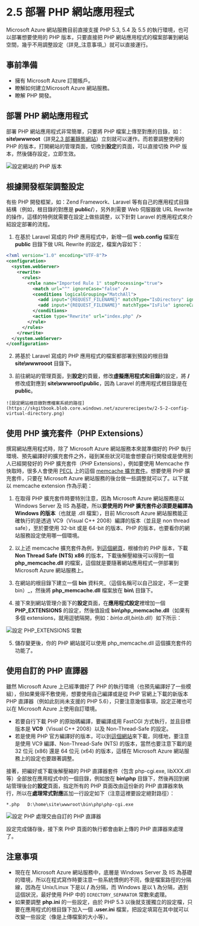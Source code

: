 # 2.5 部署 PHP 網站應用程式

Microsoft Azure 網站服務目前直接支援 PHP 5.3, 5.4 及 5.5 的執行環境，也可以部署想要使用的 PHP 版本，只要直接把 PHP 網站應用程式的檔案部署到網站空間，幾乎不用調整設定（詳見_注意事項_）就可以直接運行。

## 事前準備
* 擁有 Microsoft Azure 訂閱帳戶。
* 瞭解如何建立Microsoft Azure 網站服務。
* 瞭解 PHP 開發。

## 部署 PHP 網站應用程式

部署 PHP 網站應用程式非常簡單，只要將 PHP 檔案上傳至對應的目錄，如：**site\wwwroot**（詳見[2.3 部署靜態網站](03_deploy_static_website.md)）立刻就可以運作。而若要調整使用的 PHP 的版本，打開網站的管理頁面，切換到**設定**的頁面，可以直接切換 PHP 版本，然後儲存設定，立即生效。

![設定網站的 PHP 版本](https://skgitbook.blob.core.windows.net/azurerecipestw/2-5-1-config-php-versions.png)

## 根據開發框架調整設定

有些 PHP 開發框架，如：Zend Framework、Laravel 等有自己的應用程式目錄結構（例如，根目錄的對應是 **public/**），另外則需要 Web 伺服器做 URL Rewrite 的操作，這樣的特例就需要在設定上做些調整，以下針對 Laravel 的應用程式來介紹設定部署的流程。

  1. 在基於 Laravel 寫成的 PHP 應用程式中，新增一個 **web.config** 檔案在 **public** 目錄下做 URL Rewrite 的設定，檔案內容如下：
  ```xml
  <?xml version="1.0" encoding="UTF-8"?>
  <configuration>
    <system.webServer>
      <rewrite>
        <rules>
          <rule name="Imported Rule 1" stopProcessing="true">
            <match url="^" ignoreCase="false" />
            <conditions logicalGrouping="MatchAll">
              <add input="{REQUEST_FILENAME}" matchType="IsDirectory" ignoreCase="false" negate="true" />
              <add input="{REQUEST_FILENAME}" matchType="IsFile" ignoreCase="false" negate="true" />
            </conditions>
            <action type="Rewrite" url="index.php" />
          </rule>
        </rules>
      </rewrite>
    </system.webServer>
  </configuration>
  ```

  2. 將基於 Laravel 寫成的 PHP 應用程式的檔案都部署到預設的根目錄 **site\wwwrooot** 目錄下。

  3. 前往網站的管理頁面，到**設定**的頁籤，修改**虛擬應用程式和目錄**的設定，將 **/** 修改成對應到 **site\wwwroot\public**，因為 Laravel 的應用程式根目錄是在 **public**。

    ![設定網站根目錄對應檔案系統的路徑](https://skgitbook.blob.core.windows.net/azurerecipestw/2-5-2-config-virtual-directory.png)

## 使用 PHP 擴充套件（PHP Extensions）

撰寫網站應用程式時，除了 Microsoft Azure 網站服務本來就準備好的 PHP 執行環境、預先編譯好的擴充套件之外，碰到某些狀況可能會想要自行開發或是使用別人已經開發好的 PHP 擴充套件（PHP Extensions），例如要使用 Memcache 作快取時，很多人會使用 [PECL](http://pecl.php.net/) 上的這個 [memcache 擴充套件](http://pecl.php.net/package/memcache)。想要使用 PHP 擴充套件，只要在 Microsoft Azure 網站服務的後台做一些調整就可以了。以下就以 memcache extension 作為示範：

  1. 在取得 PHP 擴充套件時要特別注意，因為 Microsoft Azure 網站服務是以 Windows Server 及 IIS 為基礎，所以**要使用的 PHP 擴充套件必須要是編譯為 Windows 的版本**（也就是 .dll 檔案），目前 Microsoft Azure 網站服務能正確執行的是透過 VC9（Visual C++ 2008）編譯的版本（並且是 non thread safe），至於要使用 32-bit 或是 64-bit 的版本、PHP 的版本，也要看你的網站服務設定使用哪一個環境。

  2. 以上述 memcache 擴充套件為例，到[這個網頁](http://pecl.php.net/package/memcache/3.0.8/windows)，根㯫你的 PHP 版本，下載 **Non Thread Safe (NTS) x86** 的版本，下載後解壓縮後可以得到一個 **php\_memcache.dll** 的檔案，這個就是要隨著網站應用程式一併部署到 Microsoft Azure 網站服務上。

  3. 在網站的根目錄下建立一個 **bin** 資料夾_（這個名稱可以自己設定，不一定要 bin）_，然後將 **php_memcache.dll** 檔案放在 **bin\\** 目錄下。

  4. 接下來到網站管理介面下的**設定**頁面，在**應用程式設定**裡增加一個 **PHP_EXTENSIONS** 的設定，然後值設成 **bin\\php\_memcache.dll**（如果有多個 extensions，就用逗號隔開，例如：_bin\a.dll,bin\b.dll_）如下所示：

  ![設定 PHP_EXTENSIONS 常數](https://skgitbook.blob.core.windows.net/azurerecipestw/2-5-3-set-phpextensions-constant.png)

  5. 儲存變更後，你的 PHP 網站就可以使用 php\_memcache.dll 這個擴充套件的功能了。

## 使用自訂的 PHP 直譯器

雖然 Microsoft Azure 上已經準備好了 PHP 的執行環境（也預先編譯好了一些模組），但如果覺得不敷使用，想要使用自己編譯或是從 PHP 官網上下載的新版本 PHP 直譯器（例如此刻尚未支援的 PHP 5.6），只要注意幾個事項，設定正確也可以在 Microsoft Azure 上使用自訂環境。

  * 若要自行下載 PHP 的原始碼編譯，要編譯成用 FastCGI 方式執行，並且目標版本是 **VC9**（Visual C++ 2008）以及 Non-Thread-Safe 的設定。
  * 若是使用 PHP 官方編譯好的版本，可以到[這個網站](http://windows.php.net/download/)來下載，同樣地，要注意是使用 VC9 編譯、Non-Thread-Safe (NTS) 的版本，當然也要注意下載的是 32 位元 (x86) 還是 64 位元 (x64) 的版本，這樣在 Microsoft Azure 網站服務上的設定也要跟著調整。
  
接著，把編好或下載後解壓縮的 PHP 直譯器套件（包含 php-cgi.exe, libXXX.dll 等）全部放在應用程式中的一個目錄，例如放在 **bin\\php** 目錄下，然後再回到網站管理後台的**設定**頁面，指定所有的 PHP 頁面改由這份新的 PHP 直譯器來執行，所以在**處理常式對應**區加一行設定如下（注意這裡要設定絕對路徑）：	

	*.php   D:\home\site\wwwroot\bin\php\php-cgi.exe

![設定 PHP 處理交由自訂的 PHP 直譯器](https://skgitbook.blob.core.windows.net/azurerecipestw/2-5-4-config-php-handler.png)

設定完成儲存後，接下來 PHP 頁面的執行都會由新上傳的 PHP 直譯器來處理了。

## 注意事項

* 現在在 Microsoft Azure 網站服務中，底層是 Windows Server 及 IIS 為基礎的環境，所以在程式寫作時要注意一些系統慣例的不同，像是檔案路徑的分隔線，因為在 Unix/Linux 下是以 **/** 為分隔，而 Windows 是以 **\\** 為分隔，遇到這個狀況，最好使用 PHP 中的 ```DIRECTORY_SEPARATOR``` 常數來處理。
* 如果要調整 **php.ini** 的一些設定，由於 PHP 5.3 以後就支援獨立的設定檔，只要在應用程式的根目錄下加入一個 **.user.ini** 檔案，把設定填寫在其中就可以改變一些設定（像是上傳檔案的大小等）。
